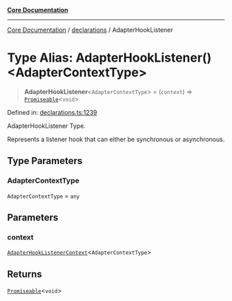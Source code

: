 [**Core Documentation**](../../README.md)

***

[Core Documentation](../../README.md) / [declarations](../README.md) / AdapterHookListener

# Type Alias: AdapterHookListener()\<AdapterContextType\>

> **AdapterHookListener**\<`AdapterContextType`\> = (`context`) => [`Promiseable`](Promiseable.md)\<`void`\>

Defined in: [declarations.ts:1239](https://github.com/stonemjs/core/blob/e2fddc9518734748c09a72d4b4064dd1d4c1288c/src/declarations.ts#L1239)

AdapterHookListener Type.

Represents a listener hook that can either be synchronous or asynchronous.

## Type Parameters

### AdapterContextType

`AdapterContextType` = `any`

## Parameters

### context

[`AdapterHookListenerContext`](../interfaces/AdapterHookListenerContext.md)\<`AdapterContextType`\>

## Returns

[`Promiseable`](Promiseable.md)\<`void`\>
